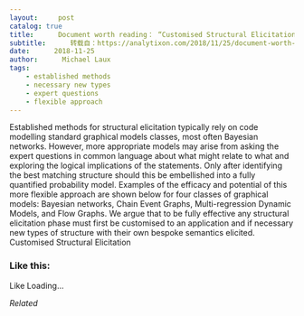 ```yaml
---
layout:     post
catalog: true
title:      Document worth reading： “Customised Structural Elicitation”
subtitle:      转载自：https://analytixon.com/2018/11/25/document-worth-reading-customised-structural-elicitation/
date:      2018-11-25
author:      Michael Laux
tags:
    - established methods
    - necessary new types
    - expert questions
    - flexible approach
---
```


Established methods for structural elicitation typically rely on code modelling standard graphical models classes, most often Bayesian networks. However, more appropriate models may arise from asking the expert questions in common language about what might relate to what and exploring the logical implications of the statements. Only after identifying the best matching structure should this be embellished into a fully quantified probability model. Examples of the efficacy and potential of this more flexible approach are shown below for four classes of graphical models: Bayesian networks, Chain Event Graphs, Multi-regression Dynamic Models, and Flow Graphs. We argue that to be fully effective any structural elicitation phase must first be customised to an application and if necessary new types of structure with their own bespoke semantics elicited. Customised Structural Elicitation





### Like this:

Like Loading...


*Related*

